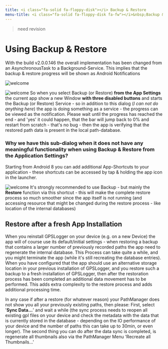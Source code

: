 ```yaml
---
title: <i class="fa-solid fa-floppy-disk"></i> Backup & Restore
menu-title: <i class="fa-solid fa-floppy-disk fa-fw"></i>&nbsp;Backup & Restore
---
```


> need revision

# Using Backup & Restore

With the build v2.0.0.146 the overall implementation has been changed from an AsynchronousTask to a Background-Service.
This implies that the backup & restore progress will be shown as Android Notifications

<span class="shot">![welcome](/assets/img/gpsl/backup01.png)</span><br class="shot-end"/>

<span class="shot">![welcome](/assets/img/gpsl/backup02.png)</span>
So when you select Backup (or Restore) **from the App Settings** the current app show a new Window **with three disabled
buttons** and starts the Backup (or Restore) Service - so in addition to this dialog (_I can not do anything here_) the
app is doing something as a service - the progress can be viewed as the notification. Please wait until the progress has
reached the end - and 'yes' it could happen, that the bar will jump back to 0% and restart from scratch - that's no
bug - then the app is verifying that the restored path data is present in the local path-database.
<br class="shot-end"/>

### Why we have this sub-dialog when it does not have any meaningful functionality when using Backup & Restore from the Application Settings?

Starting from Android 8 you can add additional App-Shortcuts to your application - these shortcuts can be accessed by
tap & holding the app icon in the launcher.

<span class="shot">![welcome](/assets/img/gpsl/backup03.png)</span>
It's strongly recommended to use Backup - but mainly the **Restore** function via this shortcut - this will make the
complete restore process so much smoother since the app itself is not running (and accessing resource that might be
changed during the restore process - like location of the internal databases)<br class="shot-end"/>

## Restore after a fresh App Installation

When you reinstall GPSLogger on your device (e.g. on a new Device) the app will of course use its default/initial
settings - when restoring a backup that contains a larger number of previously recorded paths the app need to regenerate
the internal database. This Process can take quite a while, and you might terminate the app (while it's still recreating
the database entries). When you have configured that the app should use an alternative storage location in your previous
installation of GPSLogger, and you restore such a backup to a fresh installation of GPSLogger, then after the restoration
process has been completed an additional data movement has to be performed. This adds extra complexity to the restore
process and adds additional processing time.

In any case if after a restore (for whatever reason) your PathManager does not show you all your previously existing
paths, then please: First, select '**Sync Data...**' and wait a while (the sync process needs to reopen all existing gpl
files on your device and check the metadata with the data that is currently stored in the database - depending on the
IO performance of your device and the number of paths this can take up to 30min, or even longer). The second thing you can
do after the data sync is completed, is regenerate all thumbnails also via the PathManager Menu 'Recreate all
Thumbnails...'
